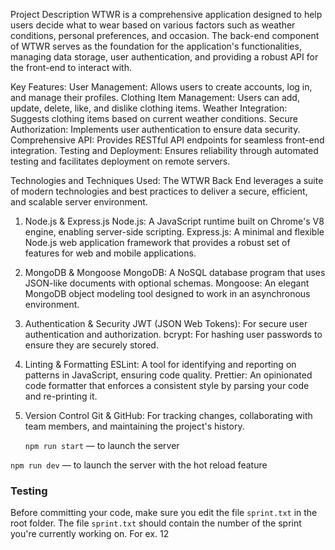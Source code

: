 Project Description
WTWR is a comprehensive application designed to help users decide what to wear based on various factors such as weather conditions, personal preferences, and occasion. The back-end component of WTWR serves as the foundation for the application's functionalities, managing data storage, user authentication, and providing a robust API for the front-end to interact with.

Key Features:
User Management: Allows users to create accounts, log in, and manage their profiles.
Clothing Item Management: Users can add, update, delete, like, and dislike clothing items.
Weather Integration: Suggests clothing items based on current weather conditions.
Secure Authorization: Implements user authentication to ensure data security.
Comprehensive API: Provides RESTful API endpoints for seamless front-end integration.
Testing and Deployment: Ensures reliability through automated testing and facilitates deployment on remote servers.

Technologies and Techniques Used:
The WTWR Back End leverages a suite of modern technologies and best practices to deliver a secure, efficient, and scalable server environment.

1. Node.js & Express.js
   Node.js: A JavaScript runtime built on Chrome's V8 engine, enabling server-side scripting.
   Express.js: A minimal and flexible Node.js web application framework that provides a robust set of features for web and mobile applications.
2. MongoDB & Mongoose
   MongoDB: A NoSQL database program that uses JSON-like documents with optional schemas.
   Mongoose: An elegant MongoDB object modeling tool designed to work in an asynchronous environment.
3. Authentication & Security
   JWT (JSON Web Tokens): For secure user authentication and authorization.
   bcrypt: For hashing user passwords to ensure they are securely stored.
4. Linting & Formatting
   ESLint: A tool for identifying and reporting on patterns in JavaScript, ensuring code quality.
   Prettier: An opinionated code formatter that enforces a consistent style by parsing your code and re-printing it.
5. Version Control
   Git & GitHub: For tracking changes, collaborating with team members, and maintaining the project's history.

   `npm run start` — to launch the server

`npm run dev` — to launch the server with the hot reload feature

### Testing

Before committing your code, make sure you edit the file `sprint.txt` in the root folder. The file `sprint.txt` should contain the number of the sprint you're currently working on. For ex. 12
